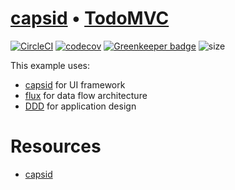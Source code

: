 # [capsid][] • [TodoMVC](http://todomvc.com/)

[![CircleCI](https://circleci.com/gh/capsidjs/todomvc.svg?style=svg)](https://circleci.com/gh/capsidjs/todomvc)
[![codecov](https://codecov.io/gh/capsidjs/todomvc/branch/master/graph/badge.svg)](https://codecov.io/gh/capsidjs/todomvc)
[![Greenkeeper badge](https://badges.greenkeeper.io/capsidjs/todomvc.svg)](https://greenkeeper.io/)
![size](https://img.badgesize.io/capsidjs/todomvc/master/dist/app.min.js.svg?compression=gzip)

This example uses:

- [capsid][] for UI framework
- [flux][] for data flow architecture
- [DDD][] for application design

# Resources

- [capsid][]

[capsid]: https://github.com/capsidjs/capsid
[flux]: http://facebook.github.io/flux/
[DDD]: https://en.wikipedia.org/wiki/Domain-driven_design
